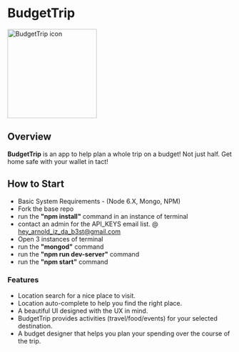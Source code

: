 # BudgetTrip

<img src="https://s3-us-west-1.amazonaws.com/hackreactor27/BudgetTripLogo.png" alt="BudgetTrip icon" style="width: 200px;"/>

## Overview
**BudgetTrip** is an app to help plan a whole trip on a budget! Not just half. Get home safe with your wallet in tact!

## How to Start
  * Basic System Requirements - (Node 6.X, Mongo, NPM)
  * Fork the base repo
  * run the **"npm install"** command in an instance of terminal
  * contact an admin for the API_KEYS email list. @ hey_arnold_iz_da_b3st@gmail.com
  * Open 3 instances of terminal
  * run the **"mongod"** command
  * run the **"npm run dev-server"** command
  * run the **"npm start"** command

### Features

* Location search for a nice place to visit.
* Location auto-complete to help you find the right place.
* A beautiful UI designed with the UX in mind.
* BudgetTrip provides activities (travel/food/events) for your selected destination.
* A budget designer that helps you plan your spending over the course of the trip.